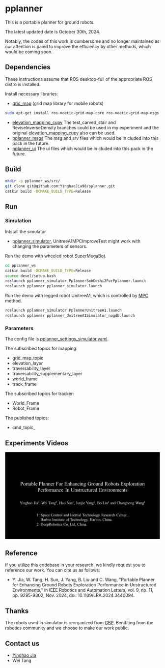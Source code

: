 # pplanner
This is a portable planner for ground robots.

The latest updated date is October 30th, 2024.

Notably, the codes of this work is cumbersome and no longer maintained as our attention is paied to improve the efficiency by other methods, which would be coming soon.
## Dependencies
These instructions assume that ROS desktop-full of the appropriate ROS distro is installed.
<!-- [UFEP](https://github.com/YinghaoJia98/UFEP-Released.git) -->
Install necessary libraries:

- [grid_map](https://github.com/ANYbotics/grid_map) (grid map library for mobile robots)
```bash
sudo apt-get install ros-noetic-grid-map-core ros-noetic-grid-map-msgs
```
- [elevation_mapping_cupy](https://github.com/YinghaoJia98/elevation_mapping_cupy.git) The test_carved_stair and ReviseInverseDensity branches could be used in my experiment and the original [elevation_mapping_cupy](https://github.com/leggedrobotics/elevation_mapping_cupy.git) also can be used.
- [pplanner_msgs](https://github.com/YinghaoJia98/pplanner_msgs.git) The msg and srv files which would be in cluded into this pack in the future.
- [pplanner_ui](https://github.com/YinghaoJia98/pplanner_ui.git) The ui files which would be in cluded into this pack in the future.

## Build
```bash
mkdir -p pplanner_ws/src/
git clone git@github.com:YinghaoJia98/pplanner.git
catkin build -DCMAKE_BUILD_TYPE=Release
```

## Run

### Simulation
Intstall the simulator
- [pplanner_simulator](https://github.com/YinghaoJia98/pplanner_simulator.git), UnitreeA1MPCImproveTest might work with changing the parameters of sensors.


Run the demo with wheeled robot [SuperMegaBot](https://github.com/ntnu-arl/smb_simulator.git).
```bash
cd pplanner_ws
catkin build -DCMAKE_BUILD_TYPE=Release
source devel/setup.bash
roslaunch pplanner_simulator PplannerSmbCeshi2ForPplanner.launch
roslaunch pplanner pplanner_simulator.launch
```

Run the demo with legged robot UnitreeA1, which is controlled by [MPC](https://github.com/ShuoYangRobotics/A1-QP-MPC-Controller.git) method.
```bash
roslaunch pplanner_simulator PplannerUnitreeA1.launch
roslaunch pplanner pplanner_UnitreeA1Simulator_nogdb.launch
```

### Parameters
The config file is [pplanner_settings_simulator.yaml](/config/pplanner_settings_simulator.yaml). 

The subscribed topics for mapping:
* grid_map_topic
* elevation_layer
* traversability_layer
* traversability_supplementary_layer
* world_frame
* track_frame

The subscribed topics for tracker:
* World_Frame
* Robot_Frame

The published topics:
* cmd_topic_


## Experiments Videos
[![pplanner_video](img/front.jpg)](https://youtu.be/Ml_Qq0PLGvM)

## Reference
If you utilize this codebase in your research, we kindly request you to reference our work. You can cite us as follows:

 - Y. Jia, W. Tang, H. Sun, J. Yang, B. Liu and C. Wang, "Portable Planner for Enhancing Ground Robots Exploration Performance in Unstructured Environments," in IEEE Robotics and Automation Letters, vol. 9, no. 11, pp. 9295-9302, Nov. 2024, doi: 10.1109/LRA.2024.3440094.

## Thanks
The robots used in simulator is reorganized from [GBP](https://github.com/ntnu-arl/gbplanner_ros.git).
Benifiting from the robotics community and we choose to make our work public.

## Contact us
* [Yinghao Jia](mailto:yinghaojia@163.com)
* Wei Tang
